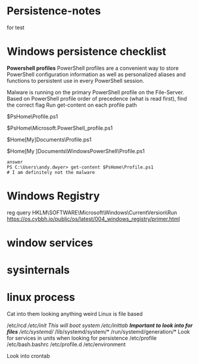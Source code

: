 # Persistence-notes
for test
# Windows persistence checklist 
**Powershell profiles** PowerShell profiles are a convenient way to store PowerShell configuration information as well as personalized aliases and functions to persistent use in every PowerShell session.

Malware is running on the primary PowerShell profile on the File-Server. Based on PowerShell profile order of precedence (what is read first), find the correct flag Run get-content on each profile path

$PsHome\Profile.ps1

$PsHome\Microsoft.PowerShell_profile.ps1

$Home[My]Documents\Profile.ps1

$Home[My ]Documents\WindowsPowerShell\Profile.ps1
```
answer 
PS C:\Users\andy.dwyer> get-content $PsHome\Profile.ps1
# I am definitely not the malware
```
# Windows Registry 
reg query HKLM\SOFTWARE\Microsoft\Windows\CurrentVersion\Run
https://os.cybbh.io/public/os/latest/004_windows_registry/primer.html
# window services


# sysinternals





# linux process

Cat into them looking anything weird 
Linux is file based


/etc/rc*d
/etc/init This will boot system
/etc/inittab **Important to look into for files**
/etc/systemd/*
/lib/systemd/system/*
/run/systemd/generation/*
Look for services in units when looking for persistence
/etc/profile
/etc/bash.bashrc
/etc/profile.d
/etc/environment

Look into crontab







